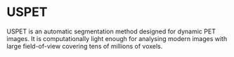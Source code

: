 # USPET

USPET is an automatic segmentation method designed for dynamic PET images. It is computationally light enough for analysing modern images with large field-of-view covering tens of millions of voxels.
